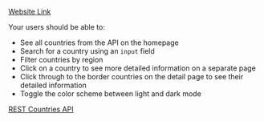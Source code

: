 [Website Link](https://rest-countries-api-code-craftings-projects.vercel.app/)

Your users should be able to:

- See all countries from the API on the homepage
- Search for a country using an `input` field
- Filter countries by region
- Click on a country to see more detailed information on a separate page
- Click through to the border countries on the detail page to see their detailed information
- Toggle the color scheme between light and dark mode 


[REST Countries API](https://restcountries.com)


